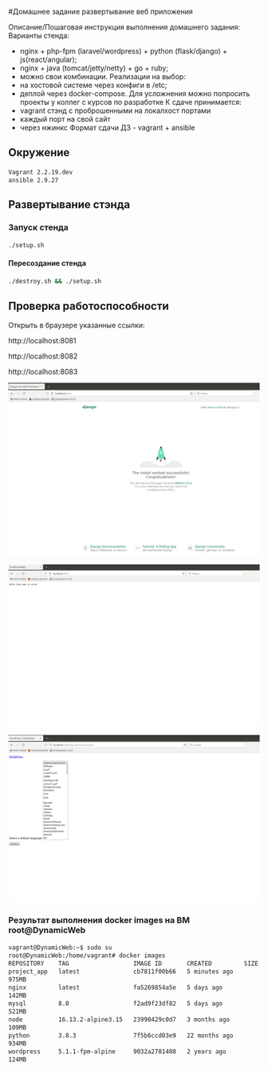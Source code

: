 #Домашнее задание
 развертывание веб приложения

Описание/Пошаговая инструкция выполнения домашнего задания:\
Варианты стенда:

- nginx + php-fpm (laravel/wordpress) + python (flask/django) + js(react/angular);
- nginx + java (tomcat/jetty/netty) + go + ruby;
- можно свои комбинации. Реализации на выбор:
- на хостовой системе через конфиги в /etc;
- деплой через docker-compose. Для усложнения можно попросить проекты у коллег с курсов по разработке К сдаче принимается:
- vagrant стэнд с проброшенными на локалхост портами
- каждый порт на свой сайт
- через нжинкс Формат сдачи ДЗ - vagrant + ansible

## Окружение
```
Vagrant 2.2.19.dev
ansible 2.9.27
```

## Развертывание стэнда

### Запуск стенда
```bash
./setup.sh
```

#### Пересоздание стенда
```bash
./destroy.sh && ./setup.sh
```

## Проверка работоспособности
Открыть в браузере указанные ссылки:

http://localhost:8081

http://localhost:8082

http://localhost:8083


![django](./screens/8081.png)

![Node.js](./screens/8082.png)

![WordPress](./screens/8083.png)



### Результат выполнения docker images на ВМ root@DynamicWeb
```
vagrant@DynamicWeb:~$ sudo su
root@DynamicWeb:/home/vagrant# docker images
REPOSITORY    TAG                  IMAGE ID       CREATED         SIZE
project_app   latest               cb7811f00b66   5 minutes ago   975MB
nginx         latest               fa5269854a5e   5 days ago      142MB
mysql         8.0                  f2ad9f23df82   5 days ago      521MB
node          16.13.2-alpine3.15   23990429c0d7   3 months ago    109MB
python        3.8.3                7f5b6ccd03e9   22 months ago   934MB
wordpress     5.1.1-fpm-alpine     9032a2781408   2 years ago     124MB

```
